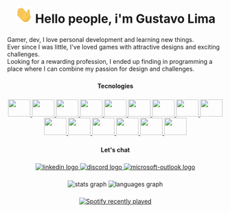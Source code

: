 <h1 align="center">
   <img src="/wave.gif" width="40" height="40">
   Hello people, i'm Gustavo Lima
</h1>

###

<p align="left">
   
   Gamer, dev, I love personal development and learning new things.<br>Ever since I was little, I've loved games with attractive designs and exciting challenges.<br>Looking for a rewarding profession, I ended up finding in programming a place where I can combine my passion for design and challenges.</p>

###

<h4 align="center">Tecnologies</h4>

###

<div align="center">
  <a href="https://developer.mozilla.org/pt-BR/docs/Web/JavaScript" target="_blank">
    <img src="https://cdn.jsdelivr.net/gh/devicons/devicon/icons/javascript/javascript-original.svg" height="40" width="52">
</a>

<a href="https://www.typescriptlang.org/" target="_blank">
    <img src="https://cdn.jsdelivr.net/gh/devicons/devicon/icons/typescript/typescript-original.svg" height="40" width="52">
</a>

<a href="https://pt-br.reactjs.org/" target="_blank">
    <img src="https://cdn.jsdelivr.net/gh/devicons/devicon/icons/react/react-original.svg" height="40" width="52">
</a>

<a href="https://jestjs.io/pt-BR/" target="_blank">
    <img src="https://cdn.jsdelivr.net/gh/devicons/devicon/icons/jest/jest-plain.svg" height="40" width="52">
</a>

<a href="https://storybook.js.org/" target="_blank">
    <img src="https://cdn.jsdelivr.net/gh/devicons/devicon/icons/storybook/storybook-original.svg" height="40" width="52">
</a>

<a href="https://getbootstrap.com/" target="_blank">
    <img src="https://cdn.jsdelivr.net/gh/devicons/devicon/icons/bootstrap/bootstrap-original.svg" height="40" width="52">
</a>

<a href="https://developer.mozilla.org/pt-BR/docs/Web/CSS" target="_blank">
    <img src="https://cdn.jsdelivr.net/gh/devicons/devicon/icons/css3/css3-original.svg" height="40" width="52">
</a>

<a href="https://git-scm.com/" target="_blank">
    <img src="https://cdn.jsdelivr.net/gh/devicons/devicon/icons/git/git-original.svg" height="40" width="52">
</a>

<a href="https://developer.mozilla.org/en-US/docs/Glossary/HTML5/" target="_blank">
    <img src="https://cdn.jsdelivr.net/gh/devicons/devicon/icons/html5/html5-original.svg" height="40" width="52">
</a>

<a href="https://lesscss.org/" target="_blank">
    <img src="https://cdn.jsdelivr.net/gh/devicons/devicon/icons/less/less-plain-wordmark.svg" height="40" width="52">
</a>

<a href="https://redux.js.org/" target="_blank">
    <img src="https://cdn.jsdelivr.net/gh/devicons/devicon/icons/redux/redux-original.svg" height="40" width="52">
</a>

<a href="https://sass-lang.com/" target="_blank">
    <img src="https://cdn.jsdelivr.net/gh/devicons/devicon/icons/sass/sass-original.svg" height="40" width="52">
</a>
   
<a href="https://tailwindcss.com/" target="_blank">
    <img src="https://cdn.jsdelivr.net/gh/devicons/devicon/icons/tailwindcss/tailwindcss-plain.svg" height="40" width="52">
</a>
   
<a href="https://reactnative.dev/" target="_blank">
    <img src="https://cdn.jsdelivr.net/gh/devicons/devicon/icons/react/react-original.svg" height="40" width="52">
</a>
   
<a href="https://www.figma.com/" target="_blank">
    <img src="https://cdn.jsdelivr.net/gh/devicons/devicon/icons/figma/figma-original.svg" height="40" width="52">
</a>

</div>

###

<h4 align="center">Let's chat</h4>

###

<div align="center">
  <a href="https://www.linkedin.com/in/gustavo-lima-44b425b1/" target="_blank">
    <img src="https://raw.githubusercontent.com/maurodesouza/profile-readme-generator/master/src/assets/icons/social/linkedin/default.svg" width="52" height="40" alt="linkedin logo"  />
  </a>
  <a href="https://discordapp.com/users/476933700144070658" target="_blank">
    <img src="https://raw.githubusercontent.com/maurodesouza/profile-readme-generator/master/src/assets/icons/social/discord/default.svg" width="52" height="40" alt="discord logo"  />
  </a>
  <a href="mailto:gustavo.it@outlook.com" target="_blank">
    <img src="https://raw.githubusercontent.com/maurodesouza/profile-readme-generator/master/src/assets/icons/social/microsoft-outlook/default.svg" width="52" height="40" alt="microsoft-outlook logo"  />
  </a>
</div>

###

<div align="center">
  <img src="https://github-readme-stats.vercel.app/api?hide_title=false&hide_rank=false&show_icons=true&include_all_commits=true&count_private=true&disable_animations=false&theme=dark&locale=en&hide_border=false&username=risingus" height="150" alt="stats graph"  />
  <img src="https://github-readme-stats.vercel.app/api/top-langs?locale=en&hide_title=false&layout=compact&card_width=320&langs_count=5&theme=dark&hide_border=false&username=risingus" height="150" alt="languages graph"  />
</div>

###

<div align="center">
  <a href="https://open.spotify.com/user/12184459136">
    <img src="https://spotify-recently-played-readme.vercel.app/api?user=12184459136" alt="Spotify recently played"  />
  </a>
</div>

###
